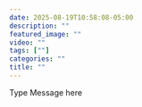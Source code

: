 ```yaml
---
date: 2025-08-19T10:58:08-05:00
description: ""
featured_image: ""
video: ""
tags: [""]
categories: ""
title: ""
---
```

Type Message here
